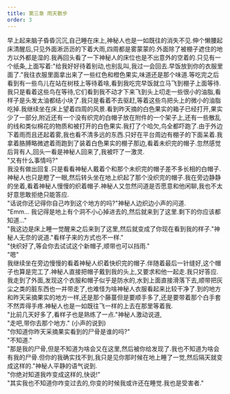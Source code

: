 ```yaml
---
title: 第三章 雨天散步
order: 3
---
```


早上起来脑子昏昏沉沉,自己睡在床上,神秘人也是一如既往的消失不见.伸个懒腰起床清醒后,只见外面淅沥沥的下着大雨,四周都是雾蒙蒙的.外面除了被棚子遮住的地方以外都是湿的.我再回头看了一下神秘人的床位也是不出意外的空着的.只见有一个纸条,上面写着:"给我好好待着别动,也别乱叫,我过一会回去.早饭放到你的衣服里面了."我往衣服里面拿出来了一些红色和橙色果实,味道还是那个味道.等吃完之后看到有一些鸟儿在站在树枝上等待着啥,看到我吃完早饭就立马飞到棚子上面等待.我只是看着这些鸟在等待,它们看到我不动才下来飞到头上叨走一些很小的油脂,看样子是头发太油都结小块了.我只是看着不去驱赶,等着这些鸟把头上的微小的油脂吃掉.我继续坐在床上望着四周的风景.看到昨天摘的白色果实的箱子已经打开,果实少了一部分,附近还有一个没有织完的白帽子放在附件的一个架子上,还有一些散乱的线和类似棉花的物质和被打开的白色果实.我打了个哈欠,鸟全都吓跑了.由于外边下着雨而且还起着雾,我也看不清多远的东西.只好在平台周边有棚子的下面呆着.我拿着胳膊略微遮着雨跑到了装着白色果实的棚子那边,看着未织完的帽子.忽然感觉后背有人,回头一看是神秘人回来了,我被吓了一激灵.  
"又有什么事情吗?"  
我没有做出回复.只是看看神秘人戴着个和那个未织完的帽子差不多长相的白帽子.  
神秘人也只是瞪了一眼,然后转头坐在地上织起了那个没织完的帽子.我在旁边静静的坐着,看着神秘人慢慢的织着帽子.神秘人又忽然问道是否愿意和他闲聊,我也不太好意思敢拒绝只能答应.  
"话说你还记得你自己咋到这个地方的吗?"神秘人边织边小声的问道.  
"Emm... 我记得是地上有个洞不小心掉进去的,然后就来到了这里.剩下的你应该都知道..."  
"我这边是床上睡一觉醒来之后来到了这里,然后就变成了你现在看到我的样子."神秘人无奈的说道."看样子来的方式也不一样."  
"快织好了,等会你去试试这个新帽子,顺带也可以挡雨."  
"嗯"  
我继续坐在旁边慢慢的看着神秘人织着快织完的帽子.伴随着最后一针缝好,这个帽子也算是完工了.神秘人直接把帽子戴到我的头上,又要求和他一起走.我只好答应.  
我走到了外面,发现这个衣服和帽子似乎是防水的,水到上面直接滑落下去,顺带把灰尘之类的脏东西也一并带走了,也难怪为啥神秘人衣服看起来比较干净了.到的地方和昨天采摘果实的地方一样,还是那个藤蔓但是要顺手多了,还是要带着那个白手套不然弄得手疼.神秘人也是一如既往飞一样的上去在那里等着我.  
"比前几天好多了,看样子也是熟练了一点."神秘人激动说道,  
"走吧,带你去那个地方." (小声的说到)  
"你知道你昨天采摘果实看到的尸骨是谁的吗?"  
"不知道."  
"那是我的尸骨,但是不知道为啥会又在这里,然后被你给发现了.我也不知道为啥会有我的尸骨.但你的我确实找不到,我只是见你那时候在地上睡了一觉,然后隔天就变成这样的."神秘人平静的语气说到.    
"你绝对知道我咋变成这样的,快说!"  
"其实我也不知道你咋变过去的,你变的时候我或许还在睡觉.我也是受害者."  
